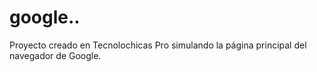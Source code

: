 # google..
Proyecto creado en Tecnolochicas Pro simulando la página principal del navegador de Google.
